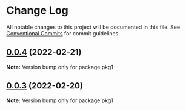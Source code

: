 # Change Log

All notable changes to this project will be documented in this file.
See [Conventional Commits](https://conventionalcommits.org) for commit guidelines.

## [0.0.4](https://github.com/astonishqft/lerna-demo/compare/v0.0.3...v0.0.4) (2022-02-21)

**Note:** Version bump only for package pkg1





## [0.0.3](https://github.com/astonishqft/lerna-demo/compare/v0.0.2...v0.0.3) (2022-02-20)

**Note:** Version bump only for package pkg1
